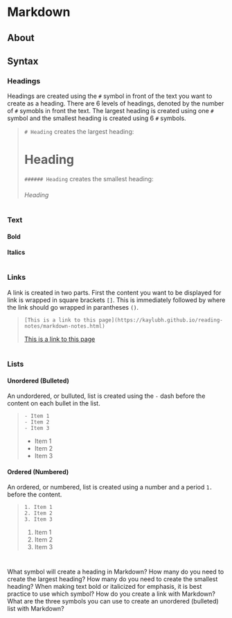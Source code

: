 # Markdown

## About

## Syntax
### Headings
Headings are created using the `#` symbol in front of the text you want to create as a heading. There are 6 levels of headings, denoted by the number of `#` symobls in front the text. The largest heading is created using one `#` symbol and the smallest heading is created using 6 `#` symbols.
>```# Heading``` creates the largest heading:
># Heading
>```###### Heading``` creates the smallest heading:
>###### Heading
#
### Text
#### Bold
#### Italics
#
### Links
A link is created in two parts. First the content you want to be displayed for link is wrapped in square brackets `[]`. This is immediately followed by where the link should go wrapped in parantheses `()`.
>```[This is a link to this page](https://kaylubh.github.io/reading-notes/markdown-notes.html)```
>
>[This is a link to this page](https://kaylubh.github.io/reading-notes/markdown-notes.html)
>
#
### Lists
#### Unordered (Bulleted)
An undordered, or bulluted, list is created using the `-` dash before the content on each bullet in the list.
>```
>- Item 1
>- Item 2
>- Item 3
>```
>- Item 1
>- Item 2
>- Item 3
#### Ordered (Numbered)
An ordered, or numbered, list is created using a number and a period `1.` before the content.
>```
>1. Item 1
>2. Item 2
>3. Item 3
>```
>1. Item 1
>2. Item 2
>3. Item 3
#
#
What symbol will create a heading in Markdown?
How many do you need to create the largest heading?
How many do you need to create the smallest heading?
When making text bold or italicized for emphasis, it is best practice to use which symbol?
How do you create a link with Markdown?
What are the three symbols you can use to create an unordered (bulleted) list with Markdown?
